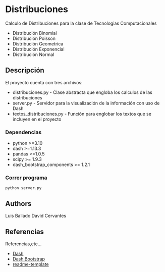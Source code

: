 # Distribuciones

Calculo de Distribuciones para la clase de Tecnologias Computacionales

* Distribución Binomial
* Distribución Poisson
* Distribución Geometrica
* Distribución Exponencial
* Distribución Normal

## Descripción

El proyecto cuenta con tres archivos:
* distribuciones.py - Clase abstracta que engloba los calculos de las distribuciones
* server.py - Servidor para la visualización de la información con uso de Dash
* textos_distribuciones.py - Función para englobar los textos que se incluyen en el proyecto

### Dependencias

* python >=3.10
* dash >=1.13.3
* pandas >=1.0.5
* scipy >= 1.9.3
* dash_bootstrap_components >= 1.2.1


### Correr programa

```
python server.py
```

## Authors

Luis Ballado
David Cervantes

## Referencias

Referencias,etc...
* [Dash](https://dash.plotly.com/)
* [Dash Bootstrap](https://dash-bootstrap-components.opensource.faculty.ai/)
* [readme-template](https://gist.github.com/DomPizzie/7a5ff55ffa9081f2de27c315f5018afc)